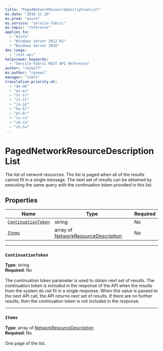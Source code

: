 ```yaml
---
title: "PagedNetworkResourceDescriptionList"
ms.date: "2018-11-26"
ms.prod: "azure"
ms.service: "service-fabric"
ms.topic: "reference"
applies_to: 
  - "Azure"
  - "Windows Server 2012 R2"
  - "Windows Server 2016"
dev_langs: 
  - "rest-api"
helpviewer_keywords: 
  - "Service Fabric REST API Reference"
author: "rwike77"
ms.author: "ryanwi"
manager: "timlt"
translation.priority.mt: 
  - "de-de"
  - "es-es"
  - "fr-fr"
  - "it-it"
  - "ja-jp"
  - "ko-kr"
  - "pt-br"
  - "ru-ru"
  - "zh-cn"
  - "zh-tw"
---
```

# PagedNetworkResourceDescriptionList

The list of network resources. The list is paged when all of the results cannot fit in a single message. The next set of results can be obtained by executing the same query with the continuation token provided in this list.

## Properties
| Name | Type | Required |
| --- | --- | --- |
| [`ContinuationToken`](#continuationtoken) | string | No |
| [`Items`](#items) | array of [NetworkResourceDescription](sfclient-model-networkresourcedescription.md) | No |

____
### `ContinuationToken`
__Type__: string <br/>
__Required__: No<br/>
<br/>
The continuation token parameter is used to obtain next set of results. The continuation token is included in the response of the API when the results from the system do not fit in a single response. When this value is passed to the next API call, the API returns next set of results. If there are no further results, then the continuation token is not included in the response.

____
### `Items`
__Type__: array of [NetworkResourceDescription](sfclient-model-networkresourcedescription.md) <br/>
__Required__: No<br/>
<br/>
One page of the list.
